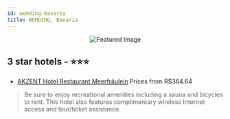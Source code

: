 ```yaml
---
id: wemding-bavaria
title: WEMDING, Bavaria
---
```


<center><img src="https://i.travelapi.com/hotels/1000000/530000/526000/525961/20070042_z.jpg" alt="Featured Image" /></center>


##  3 star hotels - ⭐️⭐️⭐️

-    [AKZENT Hotel Restaurant Meerfräulein](https://us.hurb.com/hotels/wemding/akzent-hotel-restaurant-meerfraulein-JNP-JP040319?cmp=18055) Prices from R$364.64
   > Be sure to enjoy recreational amenities including a sauna and bicycles to rent. This hotel also features complimentary wireless Internet access and tour/ticket assistance.
